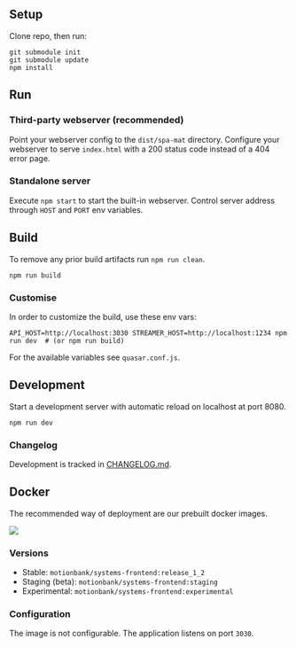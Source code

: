 ## Setup

Clone repo, then run:

```shell
git submodule init
git submodule update
npm install
```

## Run

### Third-party webserver (recommended)

Point your webserver config to the ``dist/spa-mat``
directory. Configure your webserver to serve
``index.html`` with a 200 status code instead of a
404 error page.

### Standalone server

Execute ``npm start`` to start the built-in webserver.
Control server address through ``HOST`` and ``PORT``
env variables.

## Build

To remove any prior build artifacts run `npm run clean`.

```shell
npm run build
```

### Customise

In order to customize the build, use these env vars:

```shell
API_HOST=http://localhost:3030 STREAMER_HOST=http://localhost:1234 npm run dev  # (or npm run build)
```

For the available variables see `quasar.conf.js`.

## Development

Start a development server with automatic reload on
localhost at port 8080.

```shell
npm run dev
```

### Changelog

Development is tracked in
[CHANGELOG.md](https://gitlab.rlp.net/motionbank/systems-frontend/blob/master/CHANGELOG.md).

## Docker

The recommended way of deployment are our prebuilt
docker images.

[![](https://images.microbadger.com/badges/image/motionbank/systems-frontend.svg)](https://microbadger.com/images/motionbank/systems-frontend
"Get your own image badge on microbadger.com")

### Versions

* Stable: `motionbank/systems-frontend:release_1_2`
* Staging (beta): `motionbank/systems-frontend:staging`
* Experimental: `motionbank/systems-frontend:experimental`

### Configuration

The image is not configurable.
The application listens on port `3030`.
